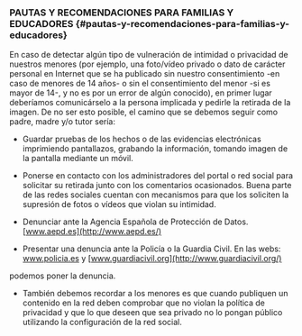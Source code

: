 ### PAUTAS Y RECOMENDACIONES PARA FAMILIAS Y EDUCADORES {#pautas-y-recomendaciones-para-familias-y-educadores}

En caso de detectar algún tipo de vulneración de intimidad o privacidad de nuestros menores (por ejemplo, una foto/vídeo privado o dato de carácter personal en Internet que se ha publicado sin nuestro consentimiento -en caso de menores de 14 años- o sin el consentimiento del menor -si es mayor de 14-, y no es por un error de algún conocido), en primer lugar deberíamos comunicárselo a la persona implicada y pedirle la retirada de la imagen. De no ser esto posible, el camino que se debemos seguir como padre, madre y/o tutor sería:

*   Guardar pruebas de los hechos o de las evidencias electrónicas imprimiendo pantallazos, grabando la información, tomando imagen de la pantalla mediante un móvil.

*   Ponerse en contacto con los administradores del portal o red social para solicitar su retirada junto con los comentarios ocasionados. Buena parte de las redes sociales cuentan con mecanismos para que los soliciten la supresión de fotos o vídeos que violan su intimidad.

*   Denunciar ante la Agencia Española de Protección de Datos. [www.aepd.es](http://www.aepd.es/)

*   Presentar una denuncia ante la Policía o la Guardia Civil. En las webs: www.policia.es y [www.guardiacivil.org](http://www.guardiacivil.org/)

podemos poner la denuncia.

*   También debemos recordar a los menores es que cuando publiquen un contenido en la red deben comprobar que no violan la política de privacidad y que lo que deseen que sea privado no lo pongan público utilizando la configuración de la red social.